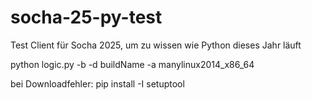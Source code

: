 # socha-25-py-test
Test Client für Socha 2025, um zu wissen wie Python dieses Jahr läuft

python logic.py -b -d buildName -a manylinux2014_x86_64

bei Downloadfehler: pip install -I setuptool 